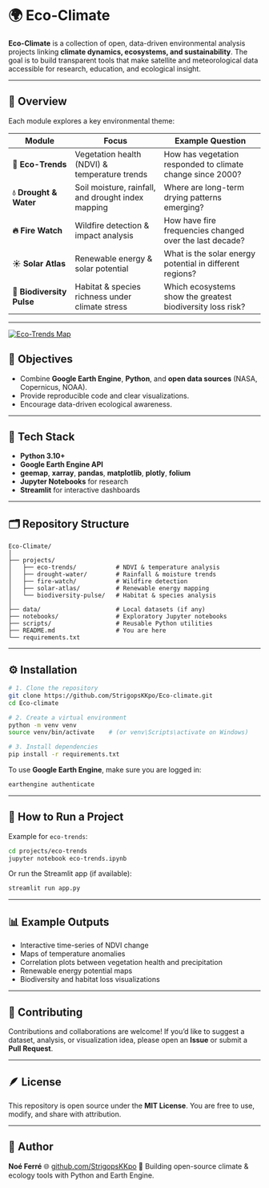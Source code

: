 # 🌍 Eco-Climate

**Eco-Climate** is a collection of open, data-driven environmental analysis projects linking **climate dynamics, ecosystems, and sustainability**.
The goal is to build transparent tools that make satellite and meteorological data accessible for research, education, and ecological insight.

---

## 🔬 Overview

Each module explores a key environmental theme:

| Module                    | Focus                                              | Example Question                                           |
| ------------------------- | -------------------------------------------------- | ---------------------------------------------------------- |
| **🌿 Eco-Trends**         | Vegetation health (NDVI) & temperature trends      | How has vegetation responded to climate change since 2000? |
| **💧 Drought & Water**    | Soil moisture, rainfall, and drought index mapping | Where are long-term drying patterns emerging?              |
| **🔥 Fire Watch**         | Wildfire detection & impact analysis               | How have fire frequencies changed over the last decade?    |
| **☀️ Solar Atlas**        | Renewable energy & solar potential                 | What is the solar energy potential in different regions?   |
| **🦋 Biodiversity Pulse** | Habitat & species richness under climate stress    | Which ecosystems show the greatest biodiversity loss risk? |

---

[![Eco-Trends Map](https://img.shields.io/badge/View-Eco%20Trends%20Map-green)](https://yourusername.github.io/eco-climate/eco_trend_map.html)

## 🧭 Objectives

* Combine **Google Earth Engine**, **Python**, and **open data sources** (NASA, Copernicus, NOAA).
* Provide reproducible code and clear visualizations.
* Encourage data-driven ecological awareness.

---

## 🧰 Tech Stack

* **Python 3.10+**
* **Google Earth Engine API**
* **geemap**, **xarray**, **pandas**, **matplotlib**, **plotly**, **folium**
* **Jupyter Notebooks** for research
* **Streamlit** for interactive dashboards

---

## 🗂️ Repository Structure

```
Eco-Climate/
│
├── projects/
│   ├── eco-trends/           # NDVI & temperature analysis
│   ├── drought-water/        # Rainfall & moisture trends
│   ├── fire-watch/           # Wildfire detection
│   ├── solar-atlas/          # Renewable energy mapping
│   └── biodiversity-pulse/   # Habitat & species analysis
│
├── data/                     # Local datasets (if any)
├── notebooks/                # Exploratory Jupyter notebooks
├── scripts/                  # Reusable Python utilities
├── README.md                 # You are here
└── requirements.txt
```

---

## ⚙️ Installation

```bash
# 1. Clone the repository
git clone https://github.com/StrigopsKKpo/Eco-climate.git
cd Eco-climate

# 2. Create a virtual environment
python -m venv venv
source venv/bin/activate    # (or venv\Scripts\activate on Windows)

# 3. Install dependencies
pip install -r requirements.txt
```

To use **Google Earth Engine**, make sure you are logged in:

```bash
earthengine authenticate
```

---

## 🧪 How to Run a Project

Example for `eco-trends`:

```bash
cd projects/eco-trends
jupyter notebook eco-trends.ipynb
```

Or run the Streamlit app (if available):

```bash
streamlit run app.py
```

---

## 📊 Example Outputs

* Interactive time-series of NDVI change
* Maps of temperature anomalies
* Correlation plots between vegetation health and precipitation
* Renewable energy potential maps
* Biodiversity and habitat loss visualizations

---

## 🤝 Contributing

Contributions and collaborations are welcome!
If you’d like to suggest a dataset, analysis, or visualization idea, please open an **Issue** or submit a **Pull Request**.

---

## 🪶 License

This repository is open source under the **MIT License**.
You are free to use, modify, and share with attribution.

---

## 👤 Author

**Noé Ferré**
🌐 [github.com/StrigopsKKpo](https://github.com/StrigopsKKpo)
💬 Building open-source climate & ecology tools with Python and Earth Engine.
